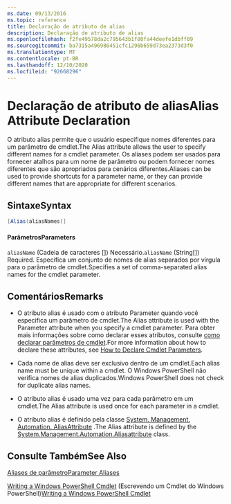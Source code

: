```yaml
---
ms.date: 09/13/2016
ms.topic: reference
title: Declaração de atributo de alias
description: Declaração de atributo de alias
ms.openlocfilehash: f2fe49578da2c795643b1f80fa44deefe1dbff09
ms.sourcegitcommit: ba7315a496986451cfc1296b659d73ea2373d3f0
ms.translationtype: MT
ms.contentlocale: pt-BR
ms.lasthandoff: 12/10/2020
ms.locfileid: "92668296"
---
```

# <a name="alias-attribute-declaration"></a><span data-ttu-id="651a4-103">Declaração de atributo de alias</span><span class="sxs-lookup"><span data-stu-id="651a4-103">Alias Attribute Declaration</span></span>

<span data-ttu-id="651a4-104">O atributo alias permite que o usuário especifique nomes diferentes para um parâmetro de cmdlet.</span><span class="sxs-lookup"><span data-stu-id="651a4-104">The Alias attribute allows the user to specify different names for a cmdlet parameter.</span></span> <span data-ttu-id="651a4-105">Os aliases podem ser usados para fornecer atalhos para um nome de parâmetro ou podem fornecer nomes diferentes que são apropriados para cenários diferentes.</span><span class="sxs-lookup"><span data-stu-id="651a4-105">Aliases can be used to provide shortcuts for a parameter name, or they can provide different names that are appropriate for different scenarios.</span></span>

## <a name="syntax"></a><span data-ttu-id="651a4-106">Sintaxe</span><span class="sxs-lookup"><span data-stu-id="651a4-106">Syntax</span></span>

```csharp
[Alias(aliasNames)]
```

#### <a name="parameters"></a><span data-ttu-id="651a4-107">Parâmetros</span><span class="sxs-lookup"><span data-stu-id="651a4-107">Parameters</span></span>

<span data-ttu-id="651a4-108">`aliasName` (Cadeia de caracteres []) Necessário.</span><span class="sxs-lookup"><span data-stu-id="651a4-108">`aliasName` (String[]) Required.</span></span> <span data-ttu-id="651a4-109">Especifica um conjunto de nomes de alias separados por vírgula para o parâmetro de cmdlet.</span><span class="sxs-lookup"><span data-stu-id="651a4-109">Specifies a set of comma-separated alias names for the cmdlet parameter.</span></span>

## <a name="remarks"></a><span data-ttu-id="651a4-110">Comentários</span><span class="sxs-lookup"><span data-stu-id="651a4-110">Remarks</span></span>

- <span data-ttu-id="651a4-111">O atributo alias é usado com o atributo Parameter quando você especifica um parâmetro de cmdlet.</span><span class="sxs-lookup"><span data-stu-id="651a4-111">The Alias attribute is used with the Parameter attribute when you specify a cmdlet parameter.</span></span> <span data-ttu-id="651a4-112">Para obter mais informações sobre como declarar esses atributos, consulte [como declarar parâmetros de cmdlet](./how-to-declare-cmdlet-parameters.md).</span><span class="sxs-lookup"><span data-stu-id="651a4-112">For more information about how to declare these attributes, see [How to Declare Cmdlet Parameters](./how-to-declare-cmdlet-parameters.md).</span></span>

- <span data-ttu-id="651a4-113">Cada nome de alias deve ser exclusivo dentro de um cmdlet.</span><span class="sxs-lookup"><span data-stu-id="651a4-113">Each alias name must be unique within a cmdlet.</span></span> <span data-ttu-id="651a4-114">O Windows PowerShell não verifica nomes de alias duplicados.</span><span class="sxs-lookup"><span data-stu-id="651a4-114">Windows PowerShell does not check for duplicate alias names.</span></span>

- <span data-ttu-id="651a4-115">O atributo alias é usado uma vez para cada parâmetro em um cmdlet.</span><span class="sxs-lookup"><span data-stu-id="651a4-115">The Alias attribute is used once for each parameter in a cmdlet.</span></span>

- <span data-ttu-id="651a4-116">O atributo alias é definido pela classe [System. Management. Automation. AliasAttribute](/dotnet/api/System.Management.Automation.AliasAttribute) .</span><span class="sxs-lookup"><span data-stu-id="651a4-116">The Alias attribute is defined by the [System.Management.Automation.Aliasattribute](/dotnet/api/System.Management.Automation.AliasAttribute) class.</span></span>

## <a name="see-also"></a><span data-ttu-id="651a4-117">Consulte Também</span><span class="sxs-lookup"><span data-stu-id="651a4-117">See Also</span></span>

[<span data-ttu-id="651a4-118">Aliases de parâmetro</span><span class="sxs-lookup"><span data-stu-id="651a4-118">Parameter Aliases</span></span>](./parameter-aliases.md)

<span data-ttu-id="651a4-119">[Writing a Windows PowerShell Cmdlet](./writing-a-windows-powershell-cmdlet.md) (Escrevendo um Cmdlet do Windows PowerShell)</span><span class="sxs-lookup"><span data-stu-id="651a4-119">[Writing a Windows PowerShell Cmdlet](./writing-a-windows-powershell-cmdlet.md)</span></span>

